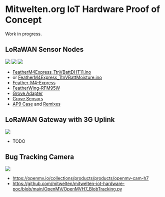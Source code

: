 # Mitwelten.org IoT Hardware Proof of Concept

Work in progress.

## LoRaWAN Sensor Nodes
<img src="https://live.staticflickr.com/65535/50949785202_b05df960fc.jpg"/>

<img src="https://live.staticflickr.com/65535/50938710327_e62cc90963.jpg"/>

<img src="https://live.staticflickr.com/65535/50946175397_5f748fea67.jpg"/>

- [FeatherM4Express_TtnVBattDHT11.ino](https://github.com/mitwelten/mitwelten-iot-hardware-poc/blob/main/Arduino/FeatherM4Express_TtnVBattDHT11/FeatherM4Express_TtnVBattDHT11.ino)
- or [FeatherM4Express_TtnVBattMoisture.ino](https://github.com/mitwelten/mitwelten-iot-hardware-poc/tree/main/Arduino/FeatherM4Express_TtnVBattMoisture/FeatherM4Express_TtnVBattMoisture.ino)
- [Feather-M4-Express](https://github.com/tamberg/fhnw-iot/wiki/Feather-M4-Express)
- [FeatherWing-RFM95W](https://github.com/tamberg/fhnw-iot/wiki/FeatherWing-RFM95W)
- [Grove Adapter](https://github.com/tamberg/fhnw-iot/wiki/Grove-Adapters#grove-shield-for-feather)
- [Grove Sensors](https://github.com/tamberg/fhnw-iot/wiki/Various#sensors)
- [AP9 Case](https://www.thingiverse.com/thing:3638252) and [Remixes](https://www.thingiverse.com/thing:3638252/remixes)

## LoRaWAN Gateway with 3G Uplink
<img src="https://live.staticflickr.com/65535/50949786697_853167d179.jpg"/>

- TODO

## Bug Tracking Camera
<img src="https://live.staticflickr.com/65535/50950426063_26e88a4d96.jpg"/>

- https://openmv.io/collections/products/products/openmv-cam-h7
- https://github.com/mitwelten/mitwelten-iot-hardware-poc/blob/main/OpenMV/OpenMVH7_BlobTracking.py
